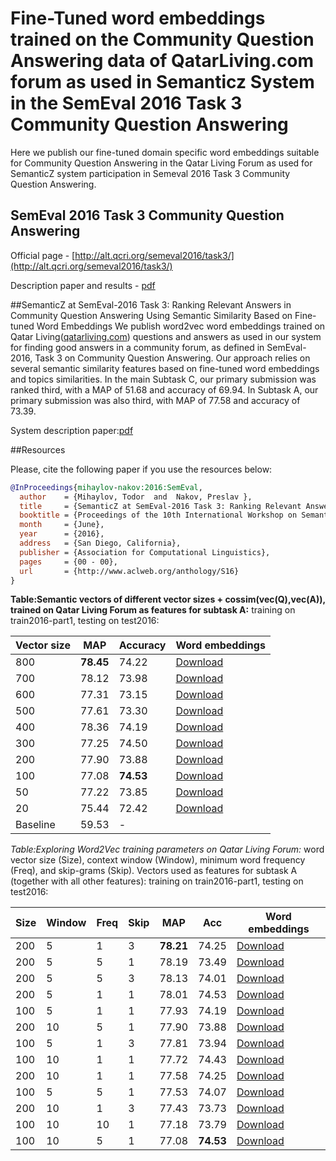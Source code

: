 # Fine-Tuned word embeddings trained on the Community Question Answering data of QatarLiving.com forum as used in Semanticz System in the SemEval 2016 Task 3 Community Question Answering
Here we publish our fine-tuned domain specific word embeddings suitable for Community Question Answering in the Qatar Living Forum as used for SemanticZ system participation in Semeval 2016 Task 3 Community Question Answering.

## SemEval 2016 Task 3 Community Question Answering
Official page - [http://alt.qcri.org/semeval2016/task3/](http://alt.qcri.org/semeval2016/task3/)

Description paper and results - [pdf](http://alt.qcri.org/semeval2016/task3/data/uploads/semeval2016-task3-report.pdf)

##SemanticZ at SemEval-2016 Task 3: Ranking Relevant Answers in Community Question Answering Using Semantic Similarity Based on Fine-tuned Word Embeddings
We publish word2vec word embeddings trained on Qatar Living([qatarliving.com](http://qatarliving.com)) questions and answers as used in our system for finding good answers in a community forum, as defined in SemEval-2016, Task 3 on Community Question Answering. Our approach relies on several semantic similarity features based on fine-tuned word embeddings and topics similarities. In the main Subtask C, our primary submission was ranked third, with a MAP of 51.68 and accuracy of 69.94. In Subtask A, our primary submission was also third, with MAP of 77.58 and accuracy of 73.39.

System description paper:[pdf]()

##Resources

Please, cite the following paper if you use the resources below:
```bib
@InProceedings{mihaylov-nakov:2016:SemEval,
  author    = {Mihaylov, Todor  and  Nakov, Preslav },
  title     = {SemanticZ at SemEval-2016 Task 3: Ranking Relevant Answers in Community Question Answering Using Semantic Similarity Based on Fine-tuned Word Embeddings},
  booktitle = {Proceedings of the 10th International Workshop on Semantic Evaluation (SemEval 2015)},
  month     = {June},
  year      = {2016},
  address   = {San Diego, California},
  publisher = {Association for Computational Linguistics},
  pages     = {00 - 00},
  url       = {http://www.aclweb.org/anthology/S16}
}
```

**Table:Semantic vectors of different vector sizes + cossim(vec(Q),vec(A)), trained on Qatar Living Forum as features for subtask A:** training on train2016-part1, testing on test2016:

| Vector size | MAP | Accuracy | Word embeddings |
| --- | --- | --- | --- |
| 800 | **78.45** | 74.22 | [Download]() | 
| 700 | 78.12 | 73.98 | [Download]() |
| 600 | 77.31 | 73.15 | [Download]() |
| 500 | 77.61 | 73.30 | [Download]() |
| 400 | 78.36 | 74.19 | [Download]() |
| 300 | 77.25 | 74.50 | [Download]() |
| 200 | 77.90 | 73.88 | [Download]() |
| 100 | 77.08 | **74.53** | [Download]() |
| 50 | 77.22 | 73.85 | [Download]() |
| 20 | 75.44 | 72.42 | [Download]() |
| Baseline | 59.53 | - | 


*Table:Exploring Word2Vec training parameters on Qatar Living Forum:* word vector size (Size), context window (Window), minimum word frequency (Freq), and skip-grams (Skip).
Vectors used as features for subtask A (together with all other features):
training on train2016-part1, testing on test2016:

| Size  |  Window  |  Freq  |  Skip | MAP | Acc | Word embeddings |
| --- | --- | --- |  --- | --- | --- | --- |
| 200 |   5 |   1 |   3  |  **78.21** | 74.25 | [Download]() |
| 200 |   5 |   5 |   1 | 78.19 | 73.49 | [Download]() |
| 200 |   5 |   5 |   3 | 78.13 | 74.01 | [Download]() |
| 200 |   5 |   1 |   1 | 78.01  |  74.53 | [Download]() |
| 100 |   5 |   1 |   1 | 77.93 | 74.19 | [Download]() |
| 200 |   10 |   5 |   1 | 77.90 | 73.88 | [Download]() |
| 100 |   5 |   1 |   3 | 77.81 | 73.94 | [Download]() |
| 100 |   10 |   1 |   1 | 77.72 | 74.43 | [Download]() |
| 200 |   10 |   1 |   1 | 77.58 | 74.25 | [Download]() |
| 100 |   5 |   5 |   1 | 77.53 | 74.07 | [Download]() |
| 200 |   10 |   1 |   3 | 77.43 | 73.73 | [Download]() |
| 100 |   10 |   10 |   1 | 77.18 | 73.79 | [Download]() |
| 100 |   10 |   5 |   1 | 77.08  |  **74.53** | [Download]() |



